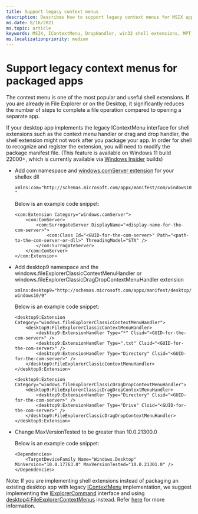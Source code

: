 ```yaml
---
title: Support legacy context menus
description: Describes how to support legacy context menus for MSIX apps.
ms.date: 8/16/2021
ms.topic: article
keywords: MSIX, IContextMenu, DropHandler, win32 shell extensions, MPT, MSIX Packaging Tool
ms.localizationpriority: medium
---
```


# Support legacy context menus for packaged apps

The context menu is one of the most popular and useful shell extensions. If you are already in File Explorer or on the Desktop, it significantly reduces the number of steps to complete a file operation compared to opening a separate app.

If your desktop app implements the legacy IContextMenu interface for shell extensions such as the context menu handler or drag and drop handler, the shell extension might not work after you package your app. In order for shell to recognize and register the extension, you will need to modify the package manifest file.
(This feature is available on Windows 11 build 22000+, which is currently available via [Windows Insider](https://insider.windows.com/) builds)

- Add com namespace and [windows.comServer extension](/uwp/schemas/appxpackage/uapmanifestschema/element-com-surrogateserver) for your shellex dll
    
    `xmlns:com="http://schemas.microsoft.com/appx/manifest/com/windows10"`

    Below is an example code snippet:
    ```
    <com:Extension Category="windows.comServer">
        <com:ComServer>
            <com:SurrogateServer DisplayName="<display-name-for-the-com-server>">
                <com:Class Id="<GUID-for-the-com-server>" Path="<path-to-the-com-server-or-dll>" ThreadingModel="STA" />
            </com:SurrogateServer>
        </com:ComServer>
    </com:Extension>
    ```

- Add desktop9 namespace and the windows.fileExplorerClassicContextMenuHandler or windows.fileExplorerClassicDragDropContextMenuHandler extension

    `xmlns:desktop9="http://schemas.microsoft.com/appx/manifest/desktop/windows10/9"`

    Below is an example code snippet:
    ```
    <desktop9:Extension Category="windows.fileExplorerClassicContextMenuHandler">
        <desktop9:FileExplorerClassicContextMenuHandler>
            <desktop9:ExtensionHandler Type="*" Clsid="<GUID-for-the-com-server>" />
            <desktop9:ExtensionHandler Type=".txt" Clsid="<GUID-for-the-com-server>" />
            <desktop9:ExtensionHandler Type="Directory" Clsid="<GUID-for-the-com-server>" />
        </desktop9:FileExplorerClassicContextMenuHandler>
    </desktop9:Extension>
    
    <desktop9:Extension Category="windows.fileExplorerClassicDragDropContextMenuHandler">
        <desktop9:FileExplorerClassicDragDropContextMenuHandler>
            <desktop9:ExtensionHandler Type="Directory" Clsid="<GUID-for-the-com-server>" />
            <desktop9:ExtensionHandler Type="Drive" Clsid="<GUID-for-the-com-server>" />
        </desktop9:FileExplorerClassicDragDropContextMenuHandler>
    </desktop9:Extension>
    ```

- Change MaxVersionTested to be greater than 10.0.21300.0
  
    Below is an example code snippet:
    ```
    <Dependencies>
        <TargetDeviceFamily Name="Windows.Desktop" MinVersion="10.0.17763.0" MaxVersionTested="10.0.21301.0" />
    </Dependencies>
    ```


Note: If you are implementing shell extensions instead of packaging an existing desktop app with legacy [IContextMenu](/windows/win32/api/shobjidl_core/nn-shobjidl_core-icontextmenu) implementation, we suggest implementing the [IExplorerCommand](/windows/desktop/api/shobjidl_core/nn-shobjidl_core-iexplorercommand) interface and using [desktop4:FileExplorerContextMenus](/uwp/schemas/appxpackage/uapmanifestschema/element-desktop4-fileexplorercontextmenus) instead. Refer [here](/windows/win32/shell/shortcut-choose-method) for more information. 
